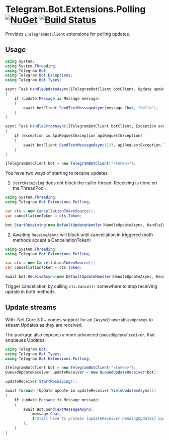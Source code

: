 # Telegram.Bot.Extensions.Polling [![NuGet](https://img.shields.io/nuget/v/Telegram.Bot.Extensions.Polling.svg)](https://www.nuget.org/packages/Telegram.Bot.Extensions.Polling/) [![Build Status](https://dev.azure.com/tgbots/Telegram.Bot.Extensions.Polling/_apis/build/status/TelegramBots.Telegram.Bot.Extensions.Polling?branchName=master)](https://dev.azure.com/tgbots/Telegram.Bot.Extensions.Polling/_build/latest?definitionId=3&branchName=master)

Provides `ITelegramBotClient` extensions for polling updates.

## Usage

```csharp
using System;
using System.Threading;
using Telegram.Bot;
using Telegram.Bot.Exceptions;
using Telegram.Bot.Types;

async Task HandleUpdateAsync(ITelegramBotClient botClient, Update update, CancellationToken cancellationToken)
{
    if (update.Message is Message message)
    {
        await botClient.SendTextMessageAsync(message.Chat, "Hello");
    }
}

async Task HandleErrorAsync(ITelegramBotClient botClient, Exception exception, CancellationToken cancellationToken)
{
    if (exception is ApiRequestException apiRequestException)
    {
        await botClient.SendTextMessageAsync(123, apiRequestException.ToString());
    }
}

ITelegramBotClient bot = new TelegramBotClient("<token>");
```

You have two ways of starting to receive updates
1. `StartReceiving` does not block the caller thread. Receiving is done on the ThreadPool.
```c#
using System.Threading;
using Telegram.Bot.Extensions.Polling;

var cts = new CancellationTokenSource();
var cancellationToken = cts.Token;

bot.StartReceiving(new DefaultUpdateHandler(HandleUpdateAsync, HandleErrorAsync), cancellationToken);
```

2. Awaiting `ReceiveAsync` will block until cancellation in triggered (both methods accept a CancellationToken)
```c#
using System.Threading;
using Telegram.Bot.Extensions.Polling;

var cts = new CancellationTokenSource();
var cancellationToken = cts.Token;

await bot.ReceiveAsync(new DefaultUpdateHandler(HandleUpdateAsync, HandleErrorAsync), cancellationToken);
```

Trigger cancellation by calling `cts.Cancel()` somewhere to stop receiving update in both methods.

## Update streams

With .Net Core 3.0+ comes support for an `IAsyncEnumerable<Update>` to stream Updates as they are received.

The package also exposes a more advanced `QueuedUpdateReceiver`, that enqueues Updates.

```csharp
using Telegram.Bot;
using Telegram.Bot.Types;
using Telegram.Bot.Extensions.Polling;

ITelegramBotClient bot = new TelegramBotClient("<token>");
QueuedUpdateReceiver updateReceiver = new QueuedUpdateReceiver(bot);

updateReceiver.StartReceiving();

await foreach (Update update in updateReceiver.YieldUpdatesAsync())
{
    if (update.Message is Message message)
    {
        await Bot.SendTextMessageAsync(
            message.Chat,
            $"Still have to process {updateReceiver.PendingUpdates} updates"
        );
    }
}
```